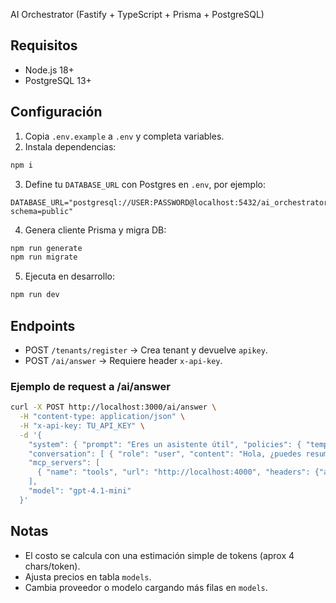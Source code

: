 AI Orchestrator (Fastify + TypeScript + Prisma + PostgreSQL)

## Requisitos
- Node.js 18+
- PostgreSQL 13+

## Configuración
1. Copia `.env.example` a `.env` y completa variables.
2. Instala dependencias:
```bash
npm i
```
3. Define tu `DATABASE_URL` con Postgres en `.env`, por ejemplo:
```env
DATABASE_URL="postgresql://USER:PASSWORD@localhost:5432/ai_orchestrator?schema=public"
```
4. Genera cliente Prisma y migra DB:
```bash
npm run generate
npm run migrate
```
5. Ejecuta en desarrollo:
```bash
npm run dev
```

## Endpoints
- POST `/tenants/register`  -> Crea tenant y devuelve `apikey`.
- POST `/ai/answer` -> Requiere header `x-api-key`.

### Ejemplo de request a /ai/answer
```bash
curl -X POST http://localhost:3000/ai/answer \
  -H "content-type: application/json" \
  -H "x-api-key: TU_API_KEY" \
  -d '{
    "system": { "prompt": "Eres un asistente útil", "policies": { "temperature": 0.2, "max_tokens": 200 } },
    "conversation": [ { "role": "user", "content": "Hola, ¿puedes resumir esto?" } ],
    "mcp_servers": [
      { "name": "tools", "url": "http://localhost:4000", "headers": {"authorization": "Bearer token"} }
    ],
    "model": "gpt-4.1-mini"
  }'
```

## Notas
- El costo se calcula con una estimación simple de tokens (aprox 4 chars/token).
- Ajusta precios en tabla `models`.
- Cambia proveedor o modelo cargando más filas en `models`.


